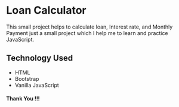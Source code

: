 # Loan Calculator 

This small project helps to calculate loan, Interest rate, and Monthly Payment just a small project which I help me to learn and practice JavaScript.

## Technology Used
  - HTML
  - Bootstrap
  - Vanilla JavaScript



  #### Thank You !!!
  